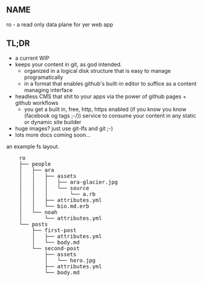 ## NAME

ro - a read only data plane for yer web app

## TL;DR

- a current WIP
- keeps your content in git, as god intended.
  - organized in a logical disk structure that is easy to manage programatically
  - in a format that enables github's built-in editor to suffice as a content managing interface
- headless CMS that shit to your apps via the power of github pages + github workflows
  - you get a built in, free, http, https enabled (if you know you know (facebook og tags ;-/)) service to consume your content in any static or dynamic site builder
- huge images? just use git-lfs and git ;-)
- lots more docs coming soon...

an example fs layout.

<pre>
    ro
    ├── people
    │   ├── ara
    │   │   ├── assets
    │   │   │   ├── ara-glacier.jpg
    │   │   │   └── source
    │   │   │       └── a.rb
    │   │   ├── attributes.yml
    │   │   └── bio.md.erb
    │   └── noah
    │       └── attributes.yml
    └── posts
        ├── first-post
        │   ├── attributes.yml
        │   └── body.md
        └── second-post 
            ├── assets
            │   └── hero.jpg
            ├── attributes.yml
            └── body.md

</pre>
